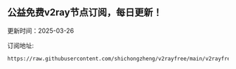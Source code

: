 ## 公益免费v2ray节点订阅，每日更新！
更新时间：2025-03-26

订阅地址:
```
https://raw.githubusercontent.com/shichongzheng/v2rayfree/main/v2rayfree
```
